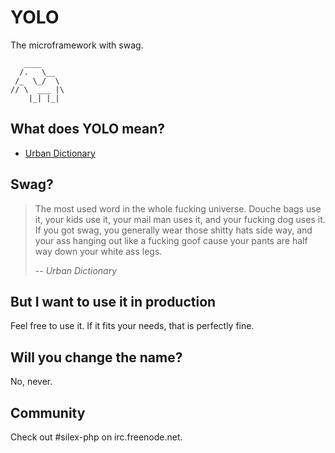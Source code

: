 # YOLO

The microframework with swag.

       ____
      /.   \__
     /_  \_/  \
    // \  ___ |\
        |_| |_|

## What does YOLO mean?

* [Urban Dictionary](http://www.urbandictionary.com/define.php?term=yolo)

## Swag?

> The most used word in the whole fucking universe. Douche bags use it, your
> kids use it, your mail man uses it, and your fucking dog uses it. If you got
> swag, you generally wear those shitty hats side way, and your ass hanging
> out like a fucking goof cause your pants are half way down your white ass
> legs.
>
> *-- Urban Dictionary*

## But I want to use it in production

Feel free to use it. If it fits your needs, that is perfectly fine.

## Will you change the name?

No, never.

## Community

Check out #silex-php on irc.freenode.net.
